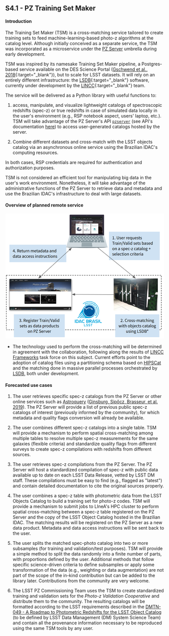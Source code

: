 ## S4.1 - PZ Training Set Maker 

#### Introduction

The Training Set Maker (TSM) is a cross-matching service tailored to create training sets to feed machine-learning-based photo-z algorithms at the catalog level. Although initially conceived as a separate service, the TSM was incorporated as a microservice under the [PZ Server](https://linea-it.github.io/pz-lsst-inkind-doc/s4_2/) umbrella during early development. 

TSM was inspired by its namesake Training Set Maker pipeline, a Postgres-based service available on the DES Science Portal ([Gschwend et al., 2018](https://www.sciencedirect.com/science/article/abs/pii/S2213133718300891?via%3Dihub){:target="_blank"}), but to scale for LSST datasets. It will rely on an entirely different infrastructure: the [LSDB](https://github.com/astronomy-commons/lsdb){:target="_blank"} software, currently under development by the [LINCC](https://www.lsstcorporation.org/lincc/frameworks){:target="_blank"} team.

The service will be delivered as a Python library with useful functions to: 
    
1. access, manipulate, and visualize lightweight catalogs of spectroscopic redshifts (spec-z) or true redshifts in case of simulated data locally in the user's environment (e.g., RSP notebook aspect, users' laptop, etc.). TSM will take advantage of the PZ Server's API [`pzserver`](https://github.com/linea-it/pzserver) (see API's documentation [here](https://linea-it.github.io/pzserver/html/index.html)) to access user-generated catalogs hosted by the server.
     
2. Combine different datasets and cross-match with the LSST objects catalog via an asynchronous online service using the Brazilian IDAC's computing resources.

In both cases, RSP credentials are required for authentication and authorization purposes. 
 
TSM is not considered an efficient tool for manipulating big data in the user's work environment. Nonetheless, it will take advantage of the administrative functions of the PZ Server to retrieve data and metadata and use the Brazilian IDAC's infrastructure to deal with large datasets. 

#### Overview of planned remote service 

![Training Set creation cycle](tsm_idac.png)
* The technology used to perform the cross-matching will be determined in agreement with the collaboration, following along the results of [LINCC Frameworks](https://www.lsstcorporation.org/lincc/frameworks) task force on this subject. Current efforts point to the adoption of catalog files using a partitioning schema based on [HIPSCat](https://github.com/astronomy-commons/hipscat) and the matching done in massive parallel processes orchestrated by [LSDB](https://github.com/astronomy-commons/lsdb), both under development. 
     

#### Forecasted use cases

1. The user retrieves specific spec-z catalogs from the PZ Server or other online services such as [Astroquery](https://astroquery.readthedocs.io/en/latest/) ([Ginsburg, Sipőcz, Brasseur, et al. 2019](https://ui.adsabs.harvard.edu/abs/2019AJ....157...98G/abstract)). The PZ Server will provide a list of previous public spec-z catalogs of interest (previously informed by the community), for which metadata and quality flags conversion will already be available. 

2. The user combines different spec-z catalogs into a single table. TSM will provide a mechanism to perform spatial cross-matching among multiple tables to resolve multiple spec-z measurements for the same galaxies (flexible criteria) and standardize quality flags from different surveys to create spec-z compilations with redshifts from different sources. 

3. The user retrieves spec-z compilations from the PZ Server. The PZ Server will host a standardized compilation of spec-z with public data available up to date on each LSST Data Release, vetted by LSST DM staff. These compilations must be easy to find (e.g., flagged as "latest") and contain detailed documentation to cite the original sources properly. 

4. The user combines a spec-z table with photometric data from the LSST Objects Catalog to build a training set for photo-z codes. TSM will provide a mechanism to submit jobs to LIneA's HPC cluster to perform spatial cross-matching between a spec-z table registered on the PZ Server and the copy of the LSST Object Catalog hosted in the Brazilian IDAC. The matching results will be registered on the PZ Server as a new data product. Metadata and data access instructions will be sent back to the user.

5. The user splits the matched spec-photo catalog into two or more subsamples (for training and validation/test purposes). TSM will provide a simple method to split the data randomly into a finite number of parts, with proportions defined by the user. Additional methods that follow specific science-driven criteria to define subsamples or apply some transformation of the data (e.g., weighting or data augmentation) are not part of the scope of the in-kind contribution but can be added to the library later. Contributions from the community are very welcome. 

6. The LSST PZ Commissioning Team uses the TSM to create standardized training and validation sets for the _Photo-z Validation Cooperative_ and distribute them to the community. The resulting catalogs will be formatted according to the LSST requirements described in the [DMTN-049 - A Roadmap to Photometric Redshifts for the LSST Object Catalog](https://dmtn-049.lsst.io/) (to be defined by LSST Data Management (DM) System Science Team) and contain all the provenance information necessary to be reproduced using the same TSM tools by any user. 

